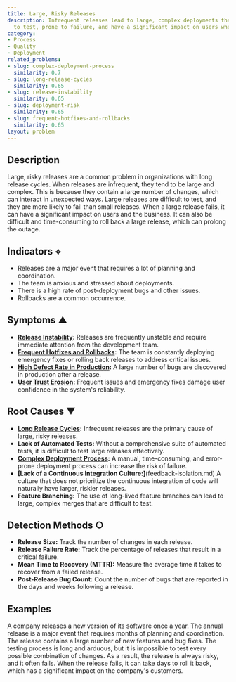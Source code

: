 ```yaml
---
title: Large, Risky Releases
description: Infrequent releases lead to large, complex deployments that are difficult
  to test, prone to failure, and have a significant impact on users when they go wrong.
category:
- Process
- Quality
- Deployment
related_problems:
- slug: complex-deployment-process
  similarity: 0.7
- slug: long-release-cycles
  similarity: 0.65
- slug: release-instability
  similarity: 0.65
- slug: deployment-risk
  similarity: 0.65
- slug: frequent-hotfixes-and-rollbacks
  similarity: 0.65
layout: problem
---
```


## Description
Large, risky releases are a common problem in organizations with long release cycles. When releases are infrequent, they tend to be large and complex. This is because they contain a large number of changes, which can interact in unexpected ways. Large releases are difficult to test, and they are more likely to fail than small releases. When a large release fails, it can have a significant impact on users and the business. It can also be difficult and time-consuming to roll back a large release, which can prolong the outage.

## Indicators ⟡
- Releases are a major event that requires a lot of planning and coordination.
- The team is anxious and stressed about deployments.
- There is a high rate of post-deployment bugs and other issues.
- Rollbacks are a common occurrence.

## Symptoms ▲
- **[Release Instability](release-instability.md):** Releases are frequently unstable and require immediate attention from the development team.
- **[Frequent Hotfixes and Rollbacks](frequent-hotfixes-and-rollbacks.md):** The team is constantly deploying emergency fixes or rolling back releases to address critical issues.
- **[High Defect Rate in Production](high-defect-rate-in-production.md):** A large number of bugs are discovered in production after a release.
- **[User Trust Erosion](user-trust-erosion.md):** Frequent issues and emergency fixes damage user confidence in the system's reliability.

## Root Causes ▼
- **[Long Release Cycles](long-release-cycles.md):** Infrequent releases are the primary cause of large, risky releases.
- **Lack of Automated Tests:** Without a comprehensive suite of automated tests, it is difficult to test large releases effectively.
- **[Complex Deployment Process](complex-deployment-process.md):** A manual, time-consuming, and error-prone deployment process can increase the risk of failure.
- **[Lack of a Continuous Integration Culture:]**(feedback-isolation.md) A culture that does not prioritize the continuous integration of code will naturally have larger, riskier releases.
- **Feature Branching:** The use of long-lived feature branches can lead to large, complex merges that are difficult to test.

## Detection Methods ○
- **Release Size:** Track the number of changes in each release.
- **Release Failure Rate:** Track the percentage of releases that result in a critical failure.
- **Mean Time to Recovery (MTTR):** Measure the average time it takes to recover from a failed release.
- **Post-Release Bug Count:** Count the number of bugs that are reported in the days and weeks following a release.

## Examples
A company releases a new version of its software once a year. The annual release is a major event that requires months of planning and coordination. The release contains a large number of new features and bug fixes. The testing process is long and arduous, but it is impossible to test every possible combination of changes. As a result, the release is always risky, and it often fails. When the release fails, it can take days to roll it back, which has a significant impact on the company's customers.
